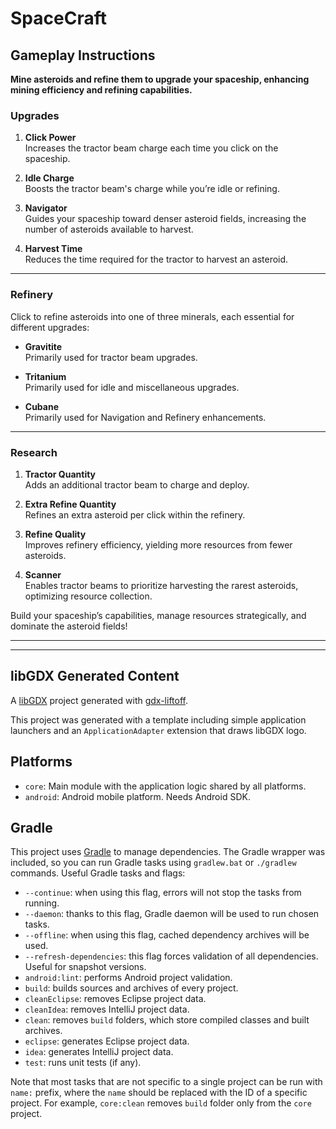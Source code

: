 # SpaceCraft


## Gameplay Instructions
**Mine asteroids and refine them to upgrade your spaceship, enhancing mining efficiency and refining capabilities.**

### Upgrades

1. **Click Power**  
   Increases the tractor beam charge each time you click on the spaceship.

2. **Idle Charge**  
   Boosts the tractor beam's charge while you’re idle or refining.

3. **Navigator**  
   Guides your spaceship toward denser asteroid fields, increasing the number of asteroids available to harvest.

4. **Harvest Time**  
   Reduces the time required for the tractor to harvest an asteroid.

---

### Refinery

Click to refine asteroids into one of three minerals, each essential for different upgrades:

- **Gravitite**  
  Primarily used for tractor beam upgrades.

- **Tritanium**  
  Primarily used for idle and miscellaneous upgrades.

- **Cubane**  
  Primarily used for Navigation and Refinery enhancements.

---

### Research

1. **Tractor Quantity**  
   Adds an additional tractor beam to charge and deploy.

2. **Extra Refine Quantity**  
   Refines an extra asteroid per click within the refinery.

3. **Refine Quality**  
   Improves refinery efficiency, yielding more resources from fewer asteroids.

4. **Scanner**  
   Enables tractor beams to prioritize harvesting the rarest asteroids, optimizing resource collection.


Build your spaceship’s capabilities, manage resources strategically, and dominate the asteroid fields!

---
---

## libGDX Generated Content


A [libGDX](https://libgdx.com/) project generated with [gdx-liftoff](https://github.com/libgdx/gdx-liftoff).

This project was generated with a template including simple application launchers and an `ApplicationAdapter` extension that draws libGDX logo.

## Platforms

- `core`: Main module with the application logic shared by all platforms.
- `android`: Android mobile platform. Needs Android SDK.

## Gradle

This project uses [Gradle](https://gradle.org/) to manage dependencies.
The Gradle wrapper was included, so you can run Gradle tasks using `gradlew.bat` or `./gradlew` commands.
Useful Gradle tasks and flags:

- `--continue`: when using this flag, errors will not stop the tasks from running.
- `--daemon`: thanks to this flag, Gradle daemon will be used to run chosen tasks.
- `--offline`: when using this flag, cached dependency archives will be used.
- `--refresh-dependencies`: this flag forces validation of all dependencies. Useful for snapshot versions.
- `android:lint`: performs Android project validation.
- `build`: builds sources and archives of every project.
- `cleanEclipse`: removes Eclipse project data.
- `cleanIdea`: removes IntelliJ project data.
- `clean`: removes `build` folders, which store compiled classes and built archives.
- `eclipse`: generates Eclipse project data.
- `idea`: generates IntelliJ project data.
- `test`: runs unit tests (if any).

Note that most tasks that are not specific to a single project can be run with `name:` prefix, where the `name` should be replaced with the ID of a specific project.
For example, `core:clean` removes `build` folder only from the `core` project.
